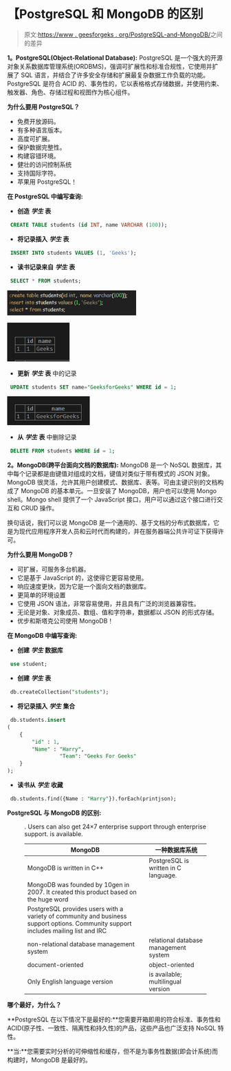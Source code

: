 # 【PostgreSQL 和 MongoDB 的区别

> 原文:[https://www . geesforgeks . org/PostgreSQL-and-MongoDB/](https://www.geeksforgeeks.org/difference-between-postgresql-and-mongodb/)之间的差异

**1。PostgreSQL(Object-Relational Database):**
PostgreSQL 是一个强大的开源对象关系数据库管理系统(ORDBMS)，强调可扩展性和标准合规性，它使用并扩展了 SQL 语言，并结合了许多安全存储和扩展最复杂数据工作负载的功能。PostgreSQL 是符合 ACID 的、事务性的，它以表格格式存储数据，并使用约束、触发器、角色、存储过程和视图作为核心组件。

**为什么要用 PostgreSQL？**

*   免费开放源码。
*   有多种语言版本。
*   高度可扩展。
*   保护数据完整性。
*   构建容错环境。
*   健壮的访问控制系统
*   支持国际字符。
*   苹果用 PostgreSQL！

**在 PostgreSQL 中编写查询:**

*   **创造** ***学生*** **表**

```sql
 CREATE TABLE students (id INT, name VARCHAR (100)); 
```

*   **将记录插入** ***学生*** **表**

```sql
 INSERT INTO students VALUES (1, 'Geeks'); 
```

*   **读书记录来自** ***学生*** **表**

```sql
 SELECT * FROM students; 
```

![](img/4b159fe735fca40853714fe972e0cebf.png)

![](img/a1555e3c3366a8d7d3cc120282b1bb3f.png)

*   **更新** ***学生*** **表**
    中的记录

```sql
 UPDATE students SET name="GeeksforGeeks" WHERE id = 1; 
```

![](img/c857bc25a2a84745e2f800d8d5386fb7.png)

*   **从** ***学生*** **表**
    中删除记录

```sql
 DELETE FROM students WHERE id = 1; 
```

**2。MongoDB(跨平台面向文档的数据库):**
MongoDB 是一个 NoSQL 数据库，其中每个记录都是由键值对组成的文档，键值对类似于带有模式的 JSON 对象。MongoDB 很灵活，允许其用户创建模式、数据库、表等。可由主键识别的文档构成了 MongoDB 的基本单元。一旦安装了 MongoDB，用户也可以使用 Mongo shell。Mongo shell 提供了一个 JavaScript 接口，用户可以通过这个接口进行交互和 CRUD 操作。

换句话说，我们可以说 MongoDB 是一个通用的、基于文档的分布式数据库，它是为现代应用程序开发人员和云时代而构建的，并在服务器端公共许可证下获得许可。

**为什么要用 MongoDB？**

*   可扩展，可服务多台机器。
*   它是基于 JavaScript 的，这使得它更容易使用。
*   响应速度更快，因为它是一个面向文档的数据库。
*   更简单的环境设置
*   它使用 JSON 语法，非常容易使用，并且具有广泛的浏览器兼容性。
*   无论是对象、对象成员、数组、值和字符串，数据都以 JSON 的形式存储。
*   优步和斯塔克公司使用 MongoDB！

**在 MongoDB 中编写查询:**

*   **创建** ***学生*** **数据库**

```sql
 use student; 
```

*   **创建** ***学生*** **表**

```sql
 db.createCollection("students"); 
```

*   **将记录插入** ***学生*** **集合**

```sql
 db.students.insert 
(
    {
        "id" : 1,
        "Name" : "Harry",
                 "Team": "Geeks For Geeks"
    }
); 
```

*   **读书从** ***学生*** **收藏**

```sql
 db.students.find({Name : "Harry"}).forEach(printjson); 
```

**PostgreSQL 与 MongoDB 的区别:**

<figure class="table">. Users can also get 24×7 enterprise support through enterprise support. is available.

| MongoDB | 一种数据库系统 |
| --- | --- |
| MongoDB is written in C++ | PostgreSQL is written in C language. |
| MongoDB was founded by 10gen in 2007\. It created this product based on the huge word |
| PostgreSQL provides users with a variety of community and business support options. Community support includes mailing list and IRC |
| non-relational database management system | relational database management system |
| document-oriented | object-oriented |
| Only English language version | is available; multilingual version |

</figure>

**哪个最好，为什么？**

**PostgreSQL 在以下情况下是最好的:**您需要开箱即用的符合标准、事务性和 ACID(原子性、一致性、隔离性和持久性)的产品，这些产品也广泛支持 NoSQL 特性。

**当:**您需要实时分析的可伸缩性和缓存，但不是为事务性数据(即会计系统)而构建时，MongoDB 是最好的。
